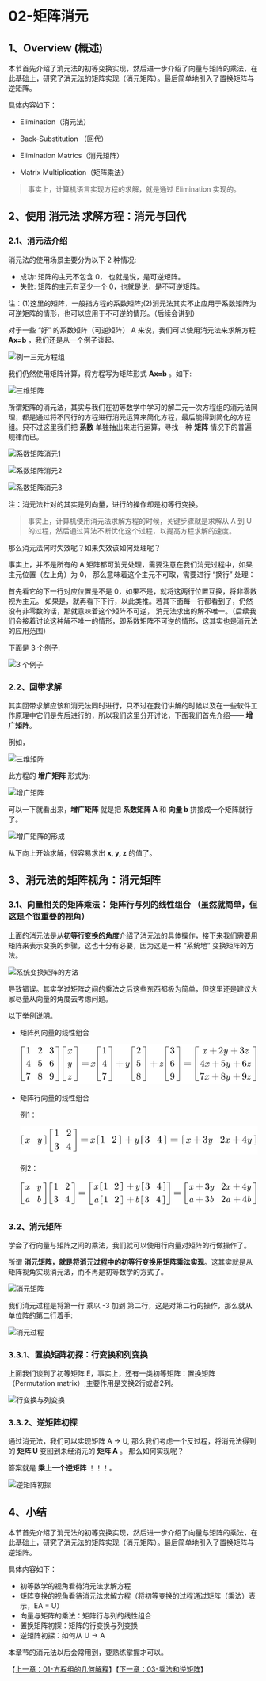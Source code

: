 # 02-矩阵消元

## 1、Overview (概述)

本节首先介绍了消元法的初等变换实现，然后进一步介绍了向量与矩阵的乘法，在此基础上，研究了消元法的矩阵实现（消元矩阵）。最后简单地引入了置换矩阵与逆矩阵。

具体内容如下：

* Elimination（消元法）

* Back-Substitution （回代）

* Elimination Matrics（消元矩阵）

* Matrix Multiplication（矩阵乘法）

> 事实上，计算机语言实现方程的求解，就是通过 Elimination 实现的。

## 2、使用 消元法 求解方程：消元与回代

### 2.1、消元法介绍

消元法的使用场景主要分为以下 2 种情况: 
* 成功: 矩阵的主元不包含 0， 也就是说，是可逆矩阵。
* 失败: 矩阵的主元有至少一个 0，也就是说，是不可逆矩阵。

注：(1)这里的矩阵，一般指方程的系数矩阵;(2)消元法其实不止应用于系数矩阵为可逆矩阵的情形，也可以应用于不可逆的情形。（后续会讲到）

对于一些 “好” 的系数矩阵（可逆矩阵） A 来说，我们可以使用消元法来求解方程 <b>Ax=b</b> ，我们还是从一个例子谈起。

![例一三元方程组](../images/02/LA_2_1.png)

我们仍然使用矩阵计算，将方程写为矩阵形式 <b>Ax=b</b> 。如下: 

![三维矩阵](../images/02/LA_2_2.png)

所谓矩阵的消元法，其实与我们在初等数学中学习的解二元一次方程组的消元法同理，都是通过将不同行的方程进行消元运算来简化方程，最后能得到简化的方程组。只不过这里我们把 <b>系数</b> 单独抽出来进行运算，寻找一种 <b>矩阵</b> 情况下的普遍规律而已。

![系数矩阵消元1](../images/02/LA_2_3.jpg)

![系数矩阵消元2](../images/02/LA_2_4.jpg)

![系数矩阵消元3](../images/02/LA_2_5.jpg)

注：消元法针对的其实是列向量，进行的操作却是初等行变换。

> 事实上，计算机使用消元法求解方程的时候，关键步骤就是求解从 A 到 U 的过程，然后通过算法不断优化这个过程，以提高方程求解的速度。

那么消元法何时失效呢？如果失效该如何处理呢？

事实上，并不是所有的 A 矩阵都可消元处理，需要注意在我们消元过程中，如果主元位置（左上角）为 0，
那么意味着这个主元不可取，需要进行 “换行” 处理：

首先看它的下一行对应位置是不是 0，如果不是，就将这两行位置互换，将非零数视为主元。
如果是，就再看下下行，以此类推。若其下面每一行都看到了，仍然没有非零数的话，那就意味着这个矩阵不可逆，
消元法求出的解不唯一。（后续我们会接着讨论这种解不唯一的情形，即系数矩阵不可逆的情形，这其实也是消元法的应用范围）


下面是 3 个例子: 

![3 个例子](../images/02/LA_2_6.png)

### 2.2、回带求解

其实回带求解应该和消元法同时进行，只不过在我们讲解的时候以及在一些软件工作原理中它们是先后进行的，所以我们这里分开讨论，下面我们首先介绍—— **增广矩阵**。

例如，

![三维矩阵](../images/02/LA_2_2.png) 

此方程的 **增广矩阵** 形式为: 

![增广矩阵](../images/02/LA_2_7.png)

可以一下就看出来，**增广矩阵** 就是把 **系数矩阵 A** 和 **向量 b** 拼接成一个矩阵就行了。

![增广矩阵的形成](../images/02/LA_2_8.png)

从下向上开始求解，很容易求出 **x, y, z** 的值了。


## 3、消元法的矩阵视角：消元矩阵

### 3.1、向量相关的矩阵乘法： **矩阵行与列的线性组合** （虽然就简单，但这是个很重要的视角）

上面的消元法是从**初等行变换的角度**介绍了消元法的具体操作，接下来我们需要用矩阵来表示变换的步骤，这也十分有必要，因为这是一种 “系统地” 变换矩阵的方法。

![系统变换矩阵的方法](../images/02/LA_2_9.png)

导致错误。其实学过矩阵之间的乘法之后这些东西都极为简单，但这里还是建议大家尽量从向量的角度去考虑问题。

以下举例说明。

* 矩阵列向量的线性组合

  ![矩阵列向量的线性组合](../images/02/LA_2_14.png)

* 矩阵行向量的线性组合

  例1：

  ![矩阵行向量的线性组合](../images/02/LA_2_15.png)

  例2：

  ![矩阵行向量的线性组合](../images/02/LA_2_16.png)

### 3.2、消元矩阵

学会了行向量与矩阵之间的乘法，我们就可以使用行向量对矩阵的行做操作了。

所谓 **消元矩阵，就是将消元过程中的初等行变换用矩阵乘法实现**。这其实就是从矩阵视角实现消元法，而不再是初等数学的方式了。

![消元矩阵](../images/02/LA_2_10.png)

我们消元过程是将第一行 乘以 -3 加到 第二行，这是对第二行的操作，那么就从单位阵的第二行着手: 

![消元过程](../images/02/LA_2_11.png)

### 3.3.1、置换矩阵初探：行变换和列变换

上面我们谈到了初等矩阵 E，事实上，还有一类初等矩阵：置换矩阵（Permutation matrix）,主要作用是交换2行或者2列。

![行变换与列变换](../images/02/LA_2_12.png)

### 3.3.2、逆矩阵初探

通过消元法，我们可以实现矩阵 A -> U, 那么我们考虑一个反过程，将消元法得到的 **矩阵 U**  变回到未经消元的 **矩阵 A** 。 那么如何实现呢？

答案就是 **乘上一个逆矩阵** ！！！。

![逆矩阵初探](../images/02/LA_2_13.png)

## 4、小结

本节首先介绍了消元法的初等变换实现，然后进一步介绍了向量与矩阵的乘法，在此基础上，研究了消元法的矩阵实现（消元矩阵）。最后简单地引入了置换矩阵与逆矩阵。

具体内容如下：

* 初等数学的视角看待消元法求解方程
* 矩阵变换的视角看待消元法求解方程（将初等变换的过程通过矩阵（乘法）表示，EA = U）
* 向量与矩阵的乘法：矩阵行与列的线性组合
* 置换矩阵初探：矩阵的行变换与列变换
* 逆矩阵初探：如何从 U -> A

本章节的消元法以后会常用到，要熟练掌握才可以。

【[上一章：01-方程组的几何解释](../01-方程组的几何解释/01-方程组的几何解释.md)】【[下一章：03-乘法和逆矩阵](../03-乘法和逆矩阵/03-乘法和逆矩阵.md)】
